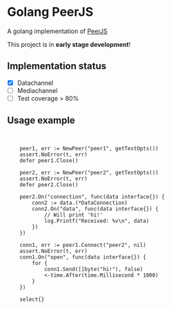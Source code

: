 # Golang PeerJS 

A golang implementation of [PeerJS](https://github.com/peers/peerjs)

This project is in __early stage development__!

## Implementation status

- [X] Datachannel
- [ ] Mediachannel
- [ ] Test coverage > 80%

## Usage example

```golang


	peer1, err := NewPeer("peer1", getTestOpts())
	assert.NoError(t, err)
	defer peer1.Close()

	peer2, err := NewPeer("peer2", getTestOpts())
	assert.NoError(t, err)
	defer peer2.Close()

	peer2.On("connection", func(data interface{}) {
		conn2 := data.(*DataConnection)
		conn2.On("data", func(data interface{}) {
			// Will print 'hi!'
			log.Printf("Received: %v\n", data)
		})
	})

	conn1, err := peer1.Connect("peer2", nil)
	assert.NoError(t, err)
	conn1.On("open", func(data interface{}) {
		for {
			conn1.Send([]byte("hi!"), false)
			<-time.After(time.Millisecond * 1000)
		}
	})

	select{}
```